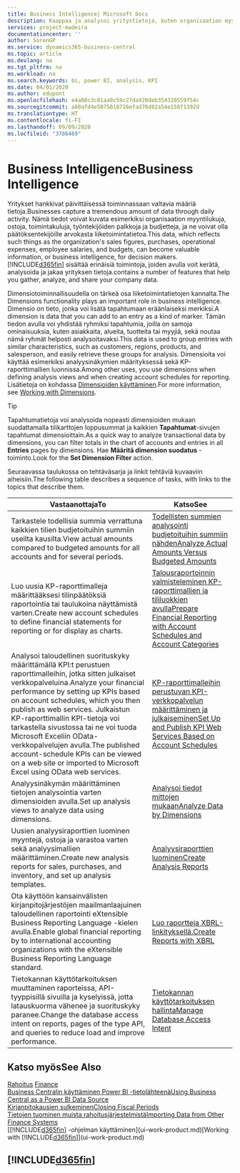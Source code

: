 ```yaml
---
title: Business Intelligence| Microsoft Docs
description: Kaappaa ja analysoi yritystietoja, kuten organisaation myyntilukuja, ostoja, toimintakuluja, työntekijöiden palkkoja ja budjetteja, ja ne voivat olla päätöksentekijöille arvokasta liiketoimintatietoa.
services: project-madeira
documentationcenter: ''
author: SorenGP
ms.service: dynamics365-business-central
ms.topic: article
ms.devlang: na
ms.tgt_pltfrm: na
ms.workload: na
ms.search.keywords: bi, power BI, analysis, KPI
ms.date: 04/01/2020
ms.author: edupont
ms.openlocfilehash: e4a08c3c81aa9c59c27da920deb354320559f54c
ms.sourcegitcommit: a80afd4e5075018716efad76d82a54e158f1392d
ms.translationtype: HT
ms.contentlocale: fi-FI
ms.lasthandoff: 09/09/2020
ms.locfileid: "3786469"
---
```

# <a name="business-intelligence"></a><span data-ttu-id="e0161-103">Business Intelligence</span><span class="sxs-lookup"><span data-stu-id="e0161-103">Business Intelligence</span></span>
<span data-ttu-id="e0161-104">Yritykset hankkivat päivittäisessä toiminnassaan valtavia määriä tietoja.</span><span class="sxs-lookup"><span data-stu-id="e0161-104">Businesses capture a tremendous amount of data through daily activity.</span></span> <span data-ttu-id="e0161-105">Nämä tiedot voivat kuvata esimerkiksi organisaation myyntilukuja, ostoja, toimintakuluja, työntekijöiden palkkoja ja budjetteja, ja ne voivat olla päätöksentekijöille arvokasta liiketoimintatietoa.</span><span class="sxs-lookup"><span data-stu-id="e0161-105">This data, which reflects such things as the organization's sales figures, purchases, operational expenses, employee salaries, and budgets, can become valuable information, or business intelligence, for decision makers.</span></span> [!INCLUDE[d365fin](includes/d365fin_md.md)] <span data-ttu-id="e0161-106">sisältää erinäisiä toimintoja, joiden avulla voit kerätä, analysoida ja jakaa yrityksen tietoja.</span><span class="sxs-lookup"><span data-stu-id="e0161-106">contains a number of features that help you gather, analyze, and share your company data.</span></span>

<span data-ttu-id="e0161-107">Dimensiotoiminnallisuudella on tärkeä osa liiketoimintatietojen kannalta.</span><span class="sxs-lookup"><span data-stu-id="e0161-107">The Dimensions functionality plays an important role in business intelligence.</span></span> <span data-ttu-id="e0161-108">Dimensio on tieto, jonka voi lisätä tapahtumaan eräänlaiseksi merkiksi.</span><span class="sxs-lookup"><span data-stu-id="e0161-108">A dimension is data that you can add to an entry as a kind of marker.</span></span> <span data-ttu-id="e0161-109">Tämän tiedon avulla voi yhdistää ryhmiksi tapahtumia, joilla on samoja ominaisuuksia, kuten asiakkaita, alueita, tuotteita tai myyjiä, sekä noutaa nämä ryhmät helposti analysoitavaksi.</span><span class="sxs-lookup"><span data-stu-id="e0161-109">This data is used to group entries with similar characteristics, such as customers, regions, products, and salesperson, and easily retrieve these groups for analysis.</span></span> <span data-ttu-id="e0161-110">Dimensioita voi käyttää esimerkiksi analyysinäkymien määrityksessä sekä KP-raporttimallien luonnissa.</span><span class="sxs-lookup"><span data-stu-id="e0161-110">Among other uses, you use dimensions  when defining analysis views and when creating account schedules for reporting.</span></span> <span data-ttu-id="e0161-111">Lisätietoja on kohdassa [Dimensioiden käyttäminen](finance-dimensions.md).</span><span class="sxs-lookup"><span data-stu-id="e0161-111">For more information, see [Working with Dimensions](finance-dimensions.md).</span></span>

> [!TIP]
> <span data-ttu-id="e0161-112">Tapahtumatietoja voi analysoida nopeasti dimensioiden mukaan suodattamalla tilikarttojen loppusummat ja kaikkien **Tapahtumat**-sivujen tapahtumat dimensioittain.</span><span class="sxs-lookup"><span data-stu-id="e0161-112">As a quick way to analyze transactional data by dimensions, you can filter totals in the chart of accounts and entries in all **Entries** pages by dimensions.</span></span> <span data-ttu-id="e0161-113">Hae **Määritä dimension suodatus** -toiminto.</span><span class="sxs-lookup"><span data-stu-id="e0161-113">Look for the **Set Dimension Filter** action.</span></span>  

<span data-ttu-id="e0161-114">Seuraavassa taulukossa on tehtäväsarja ja linkit tehtäviä kuvaaviin aiheisiin.</span><span class="sxs-lookup"><span data-stu-id="e0161-114">The following table describes a sequence of tasks, with links to the topics that describe them.</span></span>  

| <span data-ttu-id="e0161-115">Vastaanottaja</span><span class="sxs-lookup"><span data-stu-id="e0161-115">To</span></span> | <span data-ttu-id="e0161-116">Katso</span><span class="sxs-lookup"><span data-stu-id="e0161-116">See</span></span> |
| --- | --- |
|<span data-ttu-id="e0161-117">Tarkastele todellisia summia verrattuna kaikkien tilien budjetoituihin summiin useilta kausilta.</span><span class="sxs-lookup"><span data-stu-id="e0161-117">View actual amounts compared to budgeted amounts for all accounts and for several periods.</span></span>|[<span data-ttu-id="e0161-118">Todellisten summien analysointi budjetoituihin summiin nähden</span><span class="sxs-lookup"><span data-stu-id="e0161-118">Analyze Actual Amounts Versus Budgeted Amounts</span></span>](bi-how-analyze-actual-versus-budget.md)|
|<span data-ttu-id="e0161-119">Luo uusia KP-raporttimalleja määrittääksesi tilinpäätöksiä raportointia tai taulukoina näyttämistä varten.</span><span class="sxs-lookup"><span data-stu-id="e0161-119">Create new account schedules to define financial statements for reporting or for display as charts.</span></span>|[<span data-ttu-id="e0161-120">Talousraportoinnin valmisteleminen KP-raporttimallien ja tililuokkien avulla</span><span class="sxs-lookup"><span data-stu-id="e0161-120">Prepare Financial Reporting with Account Schedules and Account Categories</span></span>](bi-how-work-account-schedule.md)|
|<span data-ttu-id="e0161-121">Analysoi taloudellinen suorituskyky määrittämällä KPI:t perustuen raporttimalleihin, jotka sitten julkaiset verkkopalveluina.</span><span class="sxs-lookup"><span data-stu-id="e0161-121">Analyze your financial performance by setting up KPIs based on account schedules, which you then publish as web services.</span></span> <span data-ttu-id="e0161-122">Julkaistun KP-raporttimallin KPI-tietoja voi tarkastella sivustossa tai ne voi tuoda Microsoft Exceliin OData-verkkopalvelujen avulla.</span><span class="sxs-lookup"><span data-stu-id="e0161-122">The published account-schedule KPIs can be viewed on a web site or imported to Microsoft Excel using OData web services.</span></span>|[<span data-ttu-id="e0161-123">KP-raporttimalleihin perustuvan KPI-verkkopalvelun määrittäminen ja julkaiseminen</span><span class="sxs-lookup"><span data-stu-id="e0161-123">Set Up and Publish KPI Web Services Based on Account Schedules</span></span>](bi-how-to-set-up-and-publish-kpi-web-services-based-on-account-schedules.md)|
|<span data-ttu-id="e0161-124">Analyysinäkymän määrittäminen tietojen analysointia varten dimensioiden avulla.</span><span class="sxs-lookup"><span data-stu-id="e0161-124">Set up analysis views to analyze data using dimensions.</span></span>|[<span data-ttu-id="e0161-125">Analysoi tiedot mittojen mukaan</span><span class="sxs-lookup"><span data-stu-id="e0161-125">Analyze Data by Dimensions</span></span>](bi-how-analyze-data-dimension.md)|
|<span data-ttu-id="e0161-126">Uusien analyysiraporttien luominen myyntejä, ostoja ja varastoa varten sekä analyysimallien määrittäminen.</span><span class="sxs-lookup"><span data-stu-id="e0161-126">Create new analysis reports for sales, purchases, and inventory, and set up analysis templates.</span></span>|[<span data-ttu-id="e0161-127">Analyysiraporttien luominen</span><span class="sxs-lookup"><span data-stu-id="e0161-127">Create Analysis Reports</span></span>](bi-how-create-analysis-views-reports.md)|
|<span data-ttu-id="e0161-128">Ota käyttöön kansainvälisten kirjanpitojärjestöjen maailmanlaajuinen taloudellinen raportointi eXtensible Business Reporting Language -kielen avulla.</span><span class="sxs-lookup"><span data-stu-id="e0161-128">Enable global financial reporting by to international accounting organizations with the eXtensible Business Reporting Language standard.</span></span>|[<span data-ttu-id="e0161-129">Luo raportteja XBRL-linkityksellä.</span><span class="sxs-lookup"><span data-stu-id="e0161-129">Create Reports with XBRL</span></span>](bi-create-reports-with-xbrl.md)|
|<span data-ttu-id="e0161-130">Tietokannan käyttötarkoituksen muuttaminen raporteissa, API-tyyppisillä sivuilla ja kyselyissä, jotta latauskuorma vähenee ja suorituskyky paranee.</span><span class="sxs-lookup"><span data-stu-id="e0161-130">Change the database access intent on reports, pages of the type API, and queries to reduce load and improve performance.</span></span>|[<span data-ttu-id="e0161-131">Tietokannan käyttötarkoituksen hallinta</span><span class="sxs-lookup"><span data-stu-id="e0161-131">Manage Database Access Intent</span></span>](admin-data-access-intent.md)|

## <a name="see-also"></a><span data-ttu-id="e0161-132">Katso myös</span><span class="sxs-lookup"><span data-stu-id="e0161-132">See Also</span></span>
<span data-ttu-id="e0161-133">[Rahoitus](finance.md)  </span><span class="sxs-lookup"><span data-stu-id="e0161-133">[Finance](finance.md)  </span></span>  
[<span data-ttu-id="e0161-134">Business Centralin käyttäminen Power BI -tietolähteenä</span><span class="sxs-lookup"><span data-stu-id="e0161-134">Using Business Central as a Power BI Data Source</span></span>](across-how-use-financials-data-source-powerbi.md)  
[<span data-ttu-id="e0161-135">Kirjanpitokausien sulkeminen</span><span class="sxs-lookup"><span data-stu-id="e0161-135">Closing Fiscal Periods</span></span>](year-close-years-periods.md)  
[<span data-ttu-id="e0161-136">Tietojen tuominen muista rahoitusjärjestelmistä</span><span class="sxs-lookup"><span data-stu-id="e0161-136">Importing Data from Other Finance Systems</span></span>](across-import-data-configuration-packages.md)  
<span data-ttu-id="e0161-137">[[!INCLUDE[d365fin](includes/d365fin_md.md)] -ohjelman käyttäminen](ui-work-product.md)</span><span class="sxs-lookup"><span data-stu-id="e0161-137">[Working with [!INCLUDE[d365fin](includes/d365fin_md.md)]](ui-work-product.md)</span></span>

## [!INCLUDE[d365fin](includes/free_trial_md.md)]  
